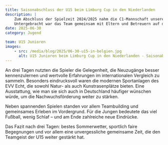```yaml
---
title: Saisonabschluss der U15 beim Limburg Cup in den Niederlanden
description: |
    Zum Abschluss der Spielzeit 2024/2025 nahm die C1-Mannschaft unseres Vereins am internationalen Limburg Cup in den Niederlanden teil. 
    Untergebracht war das Team gemeinsam mit Eltern und Betreuern auf dem belgischen Campingplatz Hengelhoef – eine gelungene Kombination aus Sport und Gemeinschaft.
date: 2025-06-30
category: Jugend

team: U15 Junioren
images: 
    - src: /media/blog/2025/06-30-u15-in-belgien.jpg
      alt: U15 Junioren beim Limburg Cup in den Niederlanden - Saisonabschluss der Mannschaft
---
```



An drei Tagen nutzten die Spieler die Gelegenheit, die Neuzugänge besser kennenzulernen und wertvolle Erfahrungen im internationalen Vergleich zu sammeln. Besonders eindrucksvoll waren die modernen Sportanlagen des EVV Echt, die sowohl Natur- als auch Kunstrasenplätze bieten. Eine Ausstattung, wie man sie sich auch in Deutschland häufiger wünschen würde, um die Nachwuchsförderung weiter zu stärken.

Neben spannenden Spielen standen vor allem Teambuilding und gemeinsames Erleben im Vordergrund. Für die Jungen bedeutete das viel Fußball, wenig Schlaf – und am Ende zahlreiche neue Eindrücke.

Das Fazit nach drei Tagen: bestes Sommerwetter, sportlich faire Begegnungen und vor allem eine unvergessliche gemeinsame Zeit, die den Teamgeist der U15 weiter gestärkt hat.
